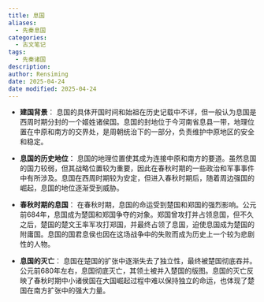 ```yaml
---
title: 息国
aliases:
  - 先秦息国
categories:
  - 古文笔记
tags:
  - 先秦诸国
description: 
author: Rensiming
date: 2025-04-24
date modified: 2025-04-24
---
```


- **建国背景**： 息国的具体开国时间和始祖在历史记载中不详，但一般认为息国是西周时期分封的一个姬姓诸侯国。息国的封地位于今河南省息县一带，地理位置在中原和南方的交界处，是周朝统治下的一部分，负责维护中原地区的安全和稳定。
    
- **息国的历史地位**： 息国的地理位置使其成为连接中原和南方的要道。虽然息国的国力较弱，但其战略位置较为重要，因此在春秋时期的一些政治和军事事件中有所涉及。息国在西周时期较为安定，但进入春秋时期后，随着周边强国的崛起，息国的地位逐渐受到威胁。
    
- **春秋时期的息国**： 在春秋时期，息国的命运受到楚国和郑国的强烈影响。公元前684年，息国成为楚国和郑国争夺的对象。郑国曾攻打并占领息国，但不久之后，楚国的楚文王率军攻打郑国，并最终占领了息国，迫使息国成为楚国的附庸国。息国的国君息侯也因在这场战争中的失败而成为历史上一个较为悲剧性的人物。
    
- **息国的灭亡**： 息国在楚国的扩张中逐渐失去了独立性，最终被楚国彻底吞并。公元前680年左右，息国彻底灭亡，其领土被并入楚国的版图。息国的灭亡反映了春秋时期中小诸侯国在大国崛起过程中难以保持独立的命运，也体现了楚国在南方扩张中的强大力量。
